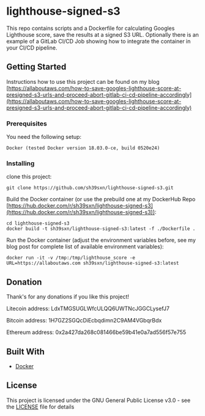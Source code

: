 # lighthouse-signed-s3
This repo contains scripts and a Dockerfile for calculating Googles Lighthouse score, save the results at a signed S3 URL. Optionally there is an example of a GitLab CI/CD Job showing how to integrate the container in your CI/CD pipeline.

## Getting Started

Instructions how to use this project can be found on my blog [https://allaboutaws.com/how-to-save-googles-lighthouse-score-at-presigned-s3-urls-and-proceed-abort-gitlab-ci-cd-pipeline-accordingly](https://allaboutaws.com/how-to-save-googles-lighthouse-score-at-presigned-s3-urls-and-proceed-abort-gitlab-ci-cd-pipeline-accordingly)

### Prerequisites

You need the following setup:

```
Docker (tested Docker version 18.03.0-ce, build 0520e24)
```

### Installing


clone this project:

```
git clone https://github.com/sh39sxn/lighthouse-signed-s3.git
```


Build the Docker container (or use the prebuild one at my DockerHub Repo [https://hub.docker.com/r/sh39sxn/lighthouse-signed-s3](https://hub.docker.com/r/sh39sxn/lighthouse-signed-s3)):
```
cd lighthouse-signed-s3
docker build -t sh39sxn/lighthouse-signed-s3:latest -f ./Dockerfile .
```

Run the Docker container (adjust the environment variables before, see my blog post for complete list of available environment variables):
```
docker run -it -v /tmp:/tmp/lighthouse_score -e URL=https://allaboutaws.com sh39sxn/lighthouse-signed-s3:latest
```




## Donation
Thank's for any donations if you like this project!

Litecoin address: LdxTMGSUGLWfcULQQ6UWTNcJGGCLysefJ7

Bitcoin address: 1H7GZ2SGQcDiEcbqdimn2C9AM4VGbqrBdx

Ethereum address: 0x2a427da268c081466be59b41e0a7ad556f57e755

## Built With

* [Docker](https://www.docker.com/)

## License

This project is licensed under the GNU General Public License v3.0 - see the [LICENSE](LICENSE) file for details
